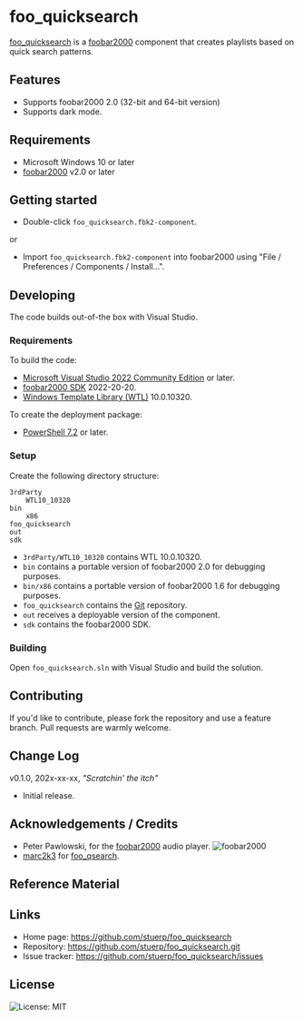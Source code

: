 
# foo_quicksearch

[foo_quicksearch](https://github.com/stuerp/foo_quicksearch/releases) is a [foobar2000](https://www.foobar2000.org/) component that creates playlists based on quick search patterns.

## Features

* Supports foobar2000 2.0 (32-bit and 64-bit version)
* Supports dark mode.

## Requirements

* Microsoft Windows 10 or later
* [foobar2000](https://www.foobar2000.org/download) v2.0 or later

## Getting started

* Double-click `foo_quicksearch.fbk2-component`.

or

* Import `foo_quicksearch.fbk2-component` into foobar2000 using "File / Preferences / Components / Install...".

## Developing

The code builds out-of-the box with Visual Studio.

### Requirements

To build the code:

* [Microsoft Visual Studio 2022 Community Edition](https://visualstudio.microsoft.com/downloads/) or later.
* [foobar2000 SDK](https://www.foobar2000.org/SDK) 2022-20-20.
* [Windows Template Library (WTL)](https://github.com/Win32-WTL/WTL) 10.0.10320.

To create the deployment package:

* [PowerShell 7.2](https://github.com/PowerShell/PowerShell) or later.

### Setup

Create the following directory structure:

    3rdParty
        WTL10_10320
    bin
        x86
    foo_quicksearch
    out
    sdk

* `3rdParty/WTL10_10320` contains WTL 10.0.10320.
* `bin` contains a portable version of foobar2000 2.0 for debugging purposes.
* `bin/x86` contains a portable version of foobar2000 1.6 for debugging purposes.
* `foo_quicksearch` contains the [Git](https://github.com/stuerp/foo_quicksearch) repository.
* `out` receives a deployable version of the component.
* `sdk` contains the foobar2000 SDK.

### Building

Open `foo_quicksearch.sln` with Visual Studio and build the solution.

## Contributing

If you'd like to contribute, please fork the repository and use a feature
branch. Pull requests are warmly welcome.

## Change Log

v0.1.0, 202x-xx-xx, *"Scratchin' the itch"*

* Initial release.

## Acknowledgements / Credits

* Peter Pawlowski, for the  [foobar2000](https://www.foobar2000.org/) audio player. ![foobar2000](https://www.foobar2000.org/button-small.png)
* [marc2k3](https://github.com/marc2k3) for [foo_qsearch](https://github.com/marc2003/foo_qsearch).

## Reference Material

## Links

* Home page: https://github.com/stuerp/foo_quicksearch
* Repository: https://github.com/stuerp/foo_quicksearch.git
* Issue tracker: https://github.com/stuerp/foo_quicksearch/issues

## License

![License: MIT](https://img.shields.io/badge/license-MIT-yellow.svg)
